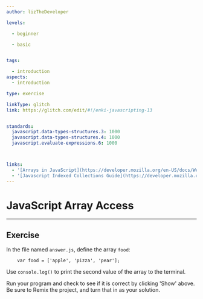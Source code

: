 ```yaml
---
author: lizTheDeveloper

levels:

  - beginner

  - basic


tags:

  - introduction
aspects:
  - introduction

type: exercise

linkType: glitch
link: https://glitch.com/edit/#!/enki-javascripting-13


standards:
  javascript.data-types-structures.3: 1000
  javascript.data-types-structures.4: 1000
  javascript.evaluate-expressions.6: 1000



links:
  - '[Arrays in JavaScript](https://developer.mozilla.org/en-US/docs/Web/JavaScript/Reference/Global_Objects/Array){documentation}'
  - '[Javascript Indexed Collections Guide](https://developer.mozilla.org/en-US/docs/Web/JavaScript/Guide/Indexed_collections){walkthrough}'
---
```

# JavaScript Array Access
---
## Exercise
In the file named `answer.js`, define the array `food`:
```
    var food = ['apple', 'pizza', 'pear'];
```
Use `console.log()` to print the second value of the array to the terminal.

Run your program and check to see if it is correct by clicking 'Show' above.
Be sure to Remix the project, and turn that in as your solution.
